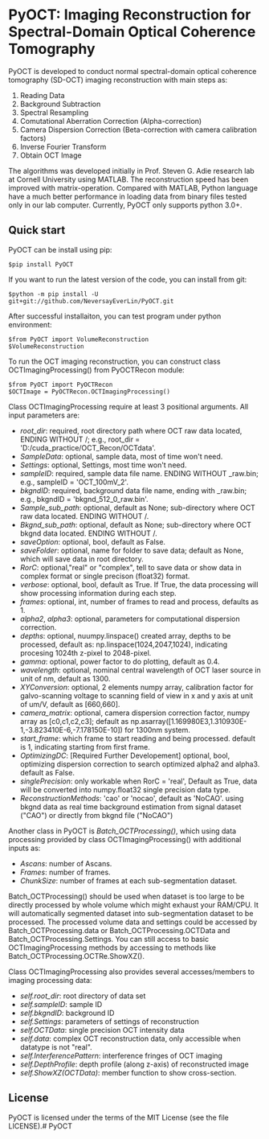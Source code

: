 # PyOCT: Imaging Reconstruction for Spectral-Domain Optical Coherence Tomography
PyOCT is developed to conduct normal spectral-domain optical coherence tomography (SD-OCT) imaging reconstruction with main steps as:
1. Reading Data
2. Background Subtraction 
3. Spectral Resampling 
3. Comutational Aberration Correction (Alpha-correction)
4. Camera Dispersion Correction (Beta-correction with camera calibration factors) 
5. Inverse Fourier Transform 
6. Obtain OCT Image

The algorithms was developed initially in Prof. Steven G. Adie research lab at Cornell University using MATLAB. The reconstruction speed has been improved with matrix-operation. Compared with MATLAB, Python language have a much better performance in loading data from binary files tested only in our lab computer. Currently, PyOCT only supports python 3.0+. 

## Quick start
PyOCT can be install using pip:

    $pip install PyOCT


If you want to run the latest version of the code, you can install from git:

    $python -m pip install -U git+git://github.com/NeversayEverLin/PyOCT.git


After successful installaiton, you can test program under python environment:

    $from PyOCT import VolumeReconstruction
    $VolumeReconstruction 

To run the OCT imaging reconstruction, you can construct class OCTImagingProcessing() from PyOCTRecon module:

    $from PyOCT import PyOCTRecon 
    $OCTImage = PyOCTRecon.OCTImagingProcessing()  

Class OCTImagingProcessing require at least 3 positional arguments. All input parameters are:

* *root_dir*: required, root directory path where OCT raw data located, ENDING WITHOUT /; e.g.,  root_dir = 'D:/cuda_practice/OCT_Recon/OCTdata'.
* *SampleData*: optional, sample data, most of time won't need.
* *Settings*: optional, Settings, most time won't need.
* *sampleID*: required, sample data file name. ENDING WITHOUT _raw.bin; e.g., sampleID = 'OCT_100mV_2'. 
* *bkgndID*: required, background data file name, ending with _raw.bin; e.g., bkgndID = 'bkgnd_512_0_raw.bin'.
* *Sample_sub_path*: optional, default as None; sub-directory where OCT raw data located. ENDING WITHOUT /. 
* *Bkgnd_sub_path*: optional, default as None; sub-directory where OCT bkgnd data located. ENDING WITHOUT /.
* *saveOption*: optional, bool, default as False. 
* *saveFolder*: optional, name for folder to save data; default as None, which will save data in root directory.
* *RorC*: optional,"real" or "complex", tell to save data or show data in complex format or single precison (float32) format. 
* *verbose*: optional, bool, default as True. If True, the data processing will show processing information during each step. 
* *frames*: optional, int, number of frames to read and process, defaults as 1.
* *alpha2*, *alpha3*: optional, parameters for computational dispersion correction. 
* *depths*: optional, nuumpy.linspace() created array, depths to be processed, default as: np.linspace(1024,2047,1024), indicating procesing 1024th z-pixel to 2048-pixel.
* *gamma*: optional, power factor to do plotting, default as 0.4.
* *wavelength*: optional, nominal central wavelength of OCT laser source in unit of nm, default as 1300. 
* *XYConversion*: optional, 2 elements numpy array, calibration factor for galvo-scanning voltage to scanning field of view in x and y axis at unit of um/V, default as [660,660].
* *camera_matrix*: optional, camera dispersion correction factor, numpy array as [c0,c1,c2,c3]; default as np.asarray([1.169980E3,1.310930E-1,-3.823410E-6,-7.178150E-10]) for 1300nm system.
* *start_frame*: which frame to start reading and being processed. default is 1, indicating starting from first frame. 
* *OptimizingDC*: [Required Further Developement] optional, bool, optimizing dispersion correction to search optimized alpha2 and alpha3. default as False. 
* *singlePrecision*: only workable when RorC = 'real', Default as True, data will be converted into numpy.float32 single precision data type.
* *ReconstructionMethods*: 'cao' or 'nocao', default as 'NoCAO'. using bkgnd data as real time background estimation from signal dataset ("CAO") or directly from bkgnd file ("NoCAO")

Another class in PyOCT is *Batch_OCTProcessing()*, which using data processing provided by class OCTImagingProcessing() with additional inputs as:
* *Ascans*: number of Ascans.
* *Frames*: number of frames.
* *ChunkSize*: number of frames at each sub-segmentation dataset.

Batch_OCTProcessing() should be used when dataset is too large to be directly processed by whole volume which might exhaust your RAM/CPU. It will automatically segmented dataset into sub-segmentation dataset to be processed. The processed volume data and settings could be accessed by Batch_OCTProcessing.data or Batch_OCTProcessing.OCTData and Batch_OCTProcessing.Settings. You can still access to basic OCTImagingProcessing methods by accessing to methods like Batch_OCTProcessing.OCTRe.ShowXZ().

Class OCTImagingProcessing also provides several accesses/members to imaging processing data:

* *self.root_dir*: root directory of data set
* *self.sampleID*: sample ID
* *self.bkgndID*: background ID
* *self.Settings*: parameters of settings of reconstruction 
* *self.OCTData*: single precision OCT intensity data 
* *self.data*: complex OCT reconstruction data, only accessible when datatype is not "real".
* *self.InterferencePattern*: interference fringes of OCT imaging
* *self.DepthProfile*: depth profile (along z-axis) of reconstructed image
* *self.ShowXZ(OCTData)*: member function to show cross-section. 

## License
PyOCT is licensed under the terms of the MIT License (see the file LICENSE).# PyOCT

